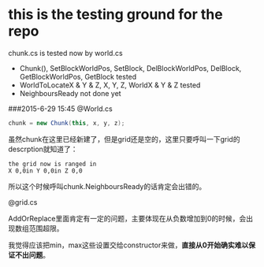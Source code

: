 this is the testing ground for the repo
===

chunk.cs is tested now by world.cs

- Chunk(), SetBlockWorldPos, SetBlock, DelBlockWorldPos, DelBlock, GetBlockWorldPos, GetBlock tested
- WorldToLocateX & Y & Z, X, Y, Z, WorldX & Y & Z tested
- NeighboursReady not done yet

###2015-6-29 15:45
@World.cs

```cs
chunk = new Chunk(this, x, y, z);
```

虽然chunk在这里已经新建了，但是grid还是空的，这里只要呼叫一下grid的descrption就知道了：

```
the grid now is ranged in
X 0,0in Y 0,0in Z 0,0
```

所以这个时候呼叫chunk.NeighboursReady的话肯定会出错的。

@grid.cs

AddOrReplace里面肯定有一定的问题，主要体现在从负数增加到0的时候，会出现数组范围超限。

我觉得应该把min，max这些设置交给constructor来做，**直接从0开始确实难以保证不出问题**。
